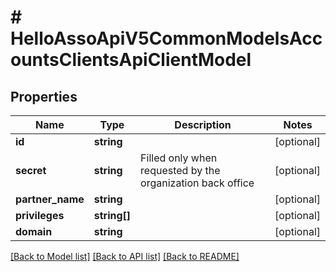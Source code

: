 # # HelloAssoApiV5CommonModelsAccountsClientsApiClientModel

## Properties

Name | Type | Description | Notes
------------ | ------------- | ------------- | -------------
**id** | **string** |  | [optional]
**secret** | **string** | Filled only when requested by the organization back office | [optional]
**partner_name** | **string** |  | [optional]
**privileges** | **string[]** |  | [optional]
**domain** | **string** |  | [optional]

[[Back to Model list]](../../README.md#models) [[Back to API list]](../../README.md#endpoints) [[Back to README]](../../README.md)
